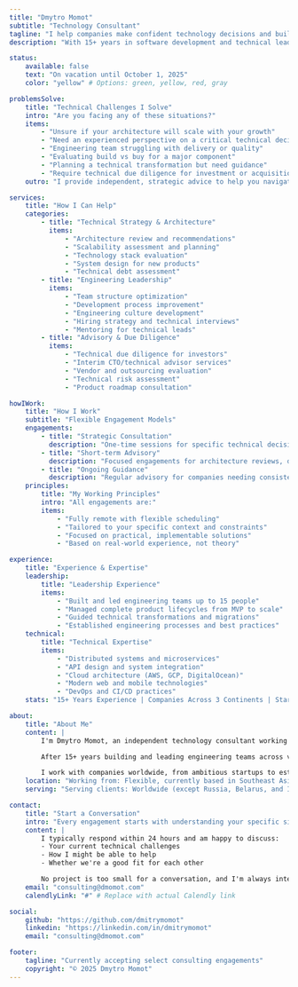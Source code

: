 ```yaml
---
title: "Dmytro Momot"
subtitle: "Technology Consultant"
tagline: "I help companies make confident technology decisions and build engineering teams that deliver."
description: "With 15+ years in software development and technical leadership, I provide strategic guidance on architecture, technology choices, and engineering processes."

status:
    available: false
    text: "On vacation until October 1, 2025"
    color: "yellow" # Options: green, yellow, red, gray

problemsSolve:
    title: "Technical Challenges I Solve"
    intro: "Are you facing any of these situations?"
    items:
        - "Unsure if your architecture will scale with your growth"
        - "Need an experienced perspective on a critical technical decision"
        - "Engineering team struggling with delivery or quality"
        - "Evaluating build vs buy for a major component"
        - "Planning a technical transformation but need guidance"
        - "Require technical due diligence for investment or acquisition"
    outro: "I provide independent, strategic advice to help you navigate these challenges with confidence."

services:
    title: "How I Can Help"
    categories:
        - title: "Technical Strategy & Architecture"
          items:
              - "Architecture review and recommendations"
              - "Scalability assessment and planning"
              - "Technology stack evaluation"
              - "System design for new products"
              - "Technical debt assessment"
        - title: "Engineering Leadership"
          items:
              - "Team structure optimization"
              - "Development process improvement"
              - "Engineering culture development"
              - "Hiring strategy and technical interviews"
              - "Mentoring for technical leads"
        - title: "Advisory & Due Diligence"
          items:
              - "Technical due diligence for investors"
              - "Interim CTO/technical advisor services"
              - "Vendor and outsourcing evaluation"
              - "Technical risk assessment"
              - "Product roadmap consultation"

howIWork:
    title: "How I Work"
    subtitle: "Flexible Engagement Models"
    engagements:
        - title: "Strategic Consultation"
          description: "One-time sessions for specific technical decisions or second opinions. Perfect for getting an expert perspective on a pressing issue."
        - title: "Short-term Advisory"
          description: "Focused engagements for architecture reviews, due diligence, or planning. Typically runs 1-4 weeks depending on scope."
        - title: "Ongoing Guidance"
          description: "Regular advisory for companies needing consistent technical leadership. Monthly retainer arrangements for continuous support."
    principles:
        title: "My Working Principles"
        intro: "All engagements are:"
        items:
            - "Fully remote with flexible scheduling"
            - "Tailored to your specific context and constraints"
            - "Focused on practical, implementable solutions"
            - "Based on real-world experience, not theory"

experience:
    title: "Experience & Expertise"
    leadership:
        title: "Leadership Experience"
        items:
            - "Built and led engineering teams up to 15 people"
            - "Managed complete product lifecycles from MVP to scale"
            - "Guided technical transformations and migrations"
            - "Established engineering processes and best practices"
    technical:
        title: "Technical Expertise"
        items:
            - "Distributed systems and microservices"
            - "API design and system integration"
            - "Cloud architecture (AWS, GCP, DigitalOcean)"
            - "Modern web and mobile technologies"
            - "DevOps and CI/CD practices"
    stats: "15+ Years Experience | Companies Across 3 Continents | Startup to Enterprise"

about:
    title: "About Me"
    content: |
        I'm Dmytro Momot, an independent technology consultant working with companies worldwide.

        After 15+ years building and leading engineering teams across various industries, I now focus on helping companies make better technical decisions. My experience spans from hands-on development to VP of Engineering roles, giving me a unique perspective on both technical and organizational challenges.

        I work with companies worldwide, from ambitious startups to established enterprises, always focusing on practical solutions that deliver real business value.
    location: "Working from: Flexible, currently based in Southeast Asia"
    serving: "Serving clients: Worldwide (except Russia, Belarus, and Iran)"

contact:
    title: "Start a Conversation"
    intro: "Every engagement starts with understanding your specific situation."
    content: |
        I typically respond within 24 hours and am happy to discuss:
        - Your current technical challenges
        - How I might be able to help
        - Whether we're a good fit for each other

        No project is too small for a conversation, and I'm always interested in learning about interesting technical challenges.
    email: "consulting@dmomot.com"
    calendlyLink: "#" # Replace with actual Calendly link

social:
    github: "https://github.com/dmitrymomot"
    linkedin: "https://linkedin.com/in/dmitrymomot"
    email: "consulting@dmomot.com"

footer:
    tagline: "Currently accepting select consulting engagements"
    copyright: "© 2025 Dmytro Momot"
---
```

